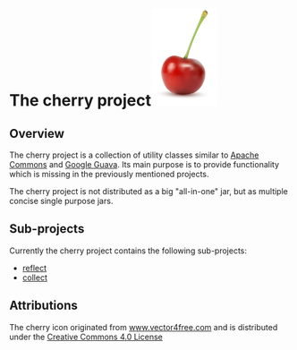 # The cherry project![cherry-logo](https://raw.githubusercontent.com/codereligion/cherry/master/small-cherry.png)

## Overview
The cherry project is a collection of utility classes similar to [Apache Commons](http://commons.apache.org/) and [Google Guava](https://code.google.com/p/guava-libraries/). Its main purpose is to provide functionality which is missing in the previously mentioned projects. 

The cherry project is not distributed as a big "all-in-one" jar, but as multiple concise single purpose jars.

## Sub-projects
Currently the cherry project contains the following sub-projects:
* [reflect](https://github.com/codereligion/reflect)
* [collect](https://github.com/codereligion/cherry-collect)

## Attributions
The cherry icon originated from www.vector4free.com and is distributed under the [Creative Commons 4.0 License](http://creativecommons.org/licenses/by/4.0/)
